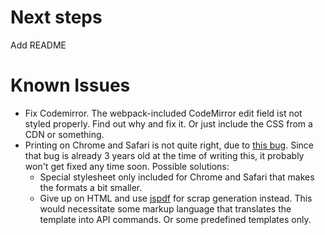 # Next steps
Add README

# Known Issues
* Fix Codemirror. The webpack-included CodeMirror edit field ist not styled properly. Find out why and fix it. Or just include the CSS from a CDN or something.
* Printing on Chrome and Safari is not quite right, due to [this bug][chromebug]. Since that bug is already 3 years old at the time of writing this, it probably won't get fixed any time soon. Possible solutions: 
	* Special stylesheet only included for Chrome and Safari that makes the formats a bit smaller.
	* Give up on HTML and use [jspdf][jspdf] for scrap generation instead. This would necessitate some markup language that translates the template into API commands. Or some predefined templates only.

[chromebug]: https://bugs.chromium.org/p/chromium/issues/detail?id=273306
[jspdf]: https://github.com/MrRio/jsPDF

